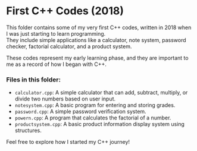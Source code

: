 # First C++ Codes (2018)

This folder contains some of my very first C++ codes, written in 2018 when I was just starting to learn programming.  
They include simple applications like a calculator, note system, password checker, factorial calculator, and a product system.

These codes represent my early learning phase, and they are important to me as a record of how I began with C++.

### Files in this folder:

- `calculator.cpp`: A simple calculator that can add, subtract, multiply, or divide two numbers based on user input.
- `notesystem.cpp`: A basic program for entering and storing grades.
- `password.cpp`: A simple password verification system.
- `powern.cpp`: A program that calculates the factorial of a number.
- `productsystem.cpp`: A basic product information display system using structures.

Feel free to explore how I started my C++ journey!
